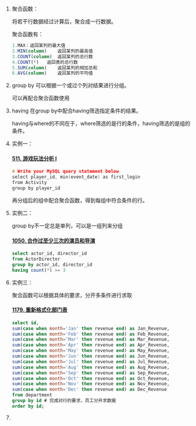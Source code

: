 1. 聚合函数：

   将若干行数据经过计算后，聚合成一行数据。

   聚合函数有：

   ```sql
   1.MAX：返回某列的最大值 
   2.MIN(column)	返回某列的最高值 
   3.COUNT(column)	返回某列的总行数 
   4.COUNT(*)	返回表的总行数
   5.SUM(column)	返回某列的相加总和
   6.AVG(column)	返回某列的平均值
   ```

2. group by 可以根据一个或过个列对结果进行分组。

   可以再配合聚合函数使用

3. having 在group by中配合having筛选指定条件的结果。

   having与where的不同在于，where筛选的是行的条件，having筛选的是组的条件。

4. 实例一：

   #### [511. 游戏玩法分析 I](https://leetcode.cn/problems/game-play-analysis-i/)

   ```cpp
   # Write your MySQL query statement below
   select player_id, min(event_date) as first_login 
   from Activity
   group by player_id
   ```

   再分组后的组中配合聚合函数，得到每组中符合条件的行。

5. 实例二：

   group by不一定总是单列，可以是一组列来分组

   #### [1050. 合作过至少三次的演员和导演](https://leetcode.cn/problems/actors-and-directors-who-cooperated-at-least-three-times/)

   ```sql
   select actor_id, director_id
   from ActorDirector
   group by actor_id, director_id
   having count(*) >= 3
   ```

6. 实例三：

   聚合函数可以根据具体的要求，分开多条件进行求取

   #### [1179. 重新格式化部门表](https://leetcode.cn/problems/reformat-department-table/)

   ```sql
   select id, 
   sum(case when month='Jan' then revenue end) as Jan_Revenue,
   sum(case when month='Feb' then revenue end) as Feb_Revenue,
   sum(case when month='Mar' then revenue end) as Mar_Revenue,
   sum(case when month='Apr' then revenue end) as Apr_Revenue,
   sum(case when month='May' then revenue end) as May_Revenue,
   sum(case when month='Jun' then revenue end) as Jun_Revenue,
   sum(case when month='Jul' then revenue end) as Jul_Revenue,
   sum(case when month='Aug' then revenue end) as Aug_Revenue,
   sum(case when month='Sep' then revenue end) as Sep_Revenue,
   sum(case when month='Oct' then revenue end) as Oct_Revenue,
   sum(case when month='Nov' then revenue end) as Nov_Revenue,
   sum(case when month='Dec' then revenue end) as Dec_Revenue
   from department
   group by id # 完成对行的要求，员工分开求数据
   order by id;
   ```

7. 

